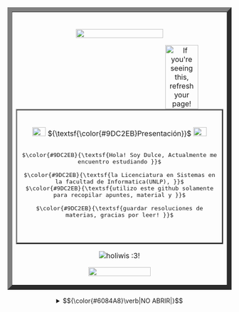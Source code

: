   <table border="10">
     <tr>
       <td>
         <br>

<div align="center">
   
 <img src="https://64.media.tumblr.com/c89f54a097bb348bcfeb86753e047d40/aa9daa5ef7db55e2-b7/s500x750/32e82b9a996d1b3acd68b87ae0854590320c70dd.pnj" width="65%" height="10%"></a>

  
<img src="https://64.media.tumblr.com/5e3c55f315084a19b81498521de71903/b2de84faa575c481-a2/s540x810/0702eb13b8b3a79a5d44c108d31a2d2b4462af1c.pnj" align="right" width="40%" alt="If you're seeing this, refresh your page!" title="omg una compu"></a>


  <table border="2">
     <tr>
       <td>
         <br>
          <div align="center">
      
<img src="https://64.media.tumblr.com/96087a877aff03a8917c36fd970282ef/b2de84faa575c481-22/s500x750/5e5a3602b7606c59639c0462d7b0a9bb8c50bcfc.pnj" width="30" height="10%"></a> ${\textsf{\color{#9DC2EB}Presentación}}$ <img src="https://64.media.tumblr.com/96087a877aff03a8917c36fd970282ef/b2de84faa575c481-22/s500x750/5e5a3602b7606c59639c0462d7b0a9bb8c50bcfc.pnj" width="30" height="10%"></a> 
<p align="center"><kbd><br>$\color{#9DC2EB}{\textsf{Hola! Soy Dulce, Actualmente me encuentro estudiando 
}}$<br><br> $\color{#9DC2EB}{\textsf{la Licenciatura en Sistemas en la facultad de Informatica(UNLP), 
 }}$<br> $\color{#9DC2EB}{\textsf{utilizo este github solamente para recopilar apuntes, material y 
}}$<br><br>$\color{#9DC2EB}{\textsf{guardar resoluciones de materias, gracias por leer! }}$<br>&nbsp;  </kbd></p>
 <br>
    </td>
  </tr>
</table>
            
  <p align="center"><img src="https://komarev.com/ghpvc/?username=dulicito&color=6084A8&style=for-the-badge&label=Vistas:" title="holiwis :3!"></p>
   
<img src="https://64.media.tumblr.com/c89f54a097bb348bcfeb86753e047d40/aa9daa5ef7db55e2-b7/s500x750/32e82b9a996d1b3acd68b87ae0854590320c70dd.pnj" width="55%" height="10%"></a>
       <br>
    </td>
  </tr>
</table>

   <div align="center">


<details>
              <summary> <td>$${\color{#6084A8}\verb|NO ABRIR|}$$</td></summary>

<img width="289" height="323" alt="image" src="https://i.pinimg.com/originals/86/0a/45/860a4575d87bebaa1b1a18490f3e96ef.gif" />

</details>
